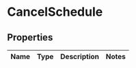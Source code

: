

# CancelSchedule


## Properties

| Name | Type | Description | Notes |
|------------ | ------------- | ------------- | -------------|



